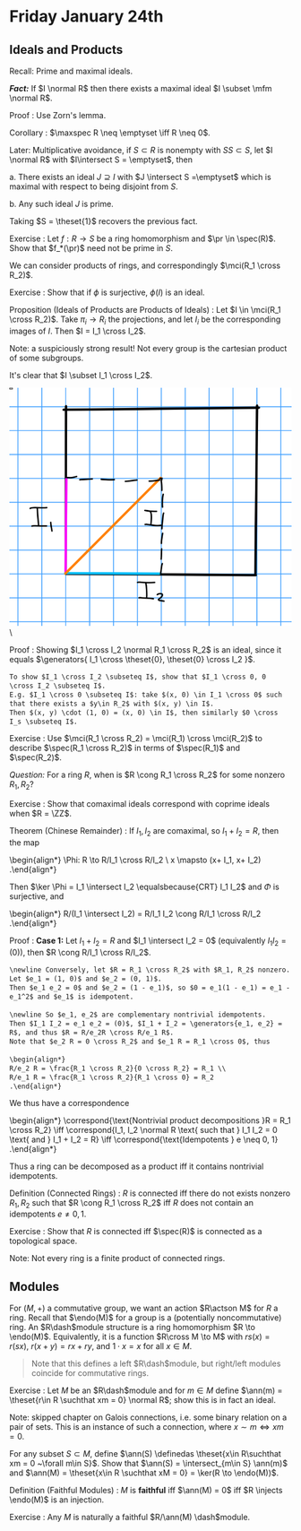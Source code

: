 # Friday January 24th

## Ideals and Products 

Recall: 
Prime and maximal ideals.

***Fact:***
If $I \normal R$ then there exists a maximal ideal $I \subset \mfm \normal R$.

Proof
: Use Zorn's lemma.

Corollary
: $\maxspec R \neq \emptyset \iff R \neq 0$.


Later:
Multiplicative avoidance, if $S \subset R$ is nonempty with $SS\subset S$, let $I \normal R$ with $I\intersect S = \emptyset$, then

a. There exists an ideal $J \supseteq I$ with $J \intersect S =\emptyset$ which is maximal with respect to being disjoint from $S$.

b. Any such ideal $J$ is prime.

Taking $S = \theset{1}$ recovers the previous fact.

Exercise
: Let $f: R\to S$ be a ring homomorphism and $\pr \in \spec(R)$.
Show that $f_*(\pr)$ need not be prime in $S$.

We can consider products of rings, and correspondingly $\mci(R_1 \cross R_2)$.

Exercise
: Show that if $\phi$ is surjective, $\phi(I)$ is an ideal.

Proposition (Ideals of Products are Products of Ideals)
: Let $I \in \mci(R_1 \cross R_2)$.
  Take $\pi_i \to R_i$ the projections, and let $I_i$ be the corresponding images of $I$.
  Then $I = I_1 \cross I_2$.

Note: a suspiciously strong result! Not every group is the cartesian product of some subgroups.

It's clear that $I \subset I_1 \cross I_2$.

![Image](figures/2020-01-24-11:32.png)\

Proof
:   Showing $I_1 \cross I_2 \normal R_1 \cross R_2$ is an ideal, since it equals $\generators{ I_1 \cross \theset{0}, \theset{0} \cross I_2 }$.

    To show $I_1 \cross I_2 \subseteq I$, show that $I_1 \cross 0, 0 \cross I_2 \subseteq I$.
    E.g. $I_1 \cross 0 \subseteq I$: take $(x, 0) \in I_1 \cross 0$ such that there exists a $y\in R_2$ with $(x, y) \in I$.
    Then $(x, y) \cdot (1, 0) = (x, 0) \in I$, then similarly $0 \cross I_s \subseteq I$.

Exercise
: Use $\mci(R_1 \cross R_2) = \mci(R_1) \cross \mci(R_2)$ to describe $\spec(R_1 \cross R_2)$ in terms of $\spec(R_1)$ and $\spec(R_2)$.

*Question:*
For a ring $R$, when is $R \cong R_1 \cross R_2$ for some nonzero $R_1, R_2$?


Exercise
: Show that comaximal ideals correspond with coprime ideals when $R = \ZZ$.

Theorem (Chinese Remainder)
: If $I_1, I_2$ are comaximal, so $I_1 + I_2 = R$, then the map

  \begin{align*}
  \Phi: R \to R/I_1 \cross R/I_2 \\
  x \mapsto (x+ I_1, x+ I_2)
  .\end{align*}

  Then $\ker \Phi = I_1 \intersect I_2 \equalsbecause{CRT} I_1 I_2$ and $\Phi$ is surjective, and

  \begin{align*}
  R/(I_1 \intersect I_2) = R/I_1 I_2 \cong R/I_1 \cross R/I_2
  .\end{align*}


Proof
:   **Case 1:**
    Let $I_1 + I_2 = R$ and $I_1 \intersect I_2 = 0$ (equivalently $I_1 I_2 = (0)$), then $R \cong R/I_1 \cross R/I_2$.

    \newline Conversely, let $R = R_1 \cross R_2$ with $R_1, R_2$ nonzero.
    Let $e_1 = (1, 0)$ and $e_2 = (0, 1)$.
    Then $e_1 e_2 = 0$ and $e_2 = (1 - e_1)$, so $0 = e_1(1 - e_1) = e_1 - e_1^2$ and $e_1$ is idempotent.
    
    \newline So $e_1, e_2$ are complementary nontrivial idempotents.
    Then $I_1 I_2 = e_1 e_2 = (0)$, $I_1 + I_2 = \generators{e_1, e_2} = R$, and thus $R = R/e_2R \cross R/e_1 R$.
    Note that $e_2 R = 0 \cross R_2$ and $e_1 R = R_1 \cross 0$, thus

    \begin{align*}
    R/e_2 R = \frac{R_1 \cross R_2}{0 \cross R_2} = R_1 \\
    R/e_1 R = \frac{R_1 \cross R_2}{R_1 \cross 0} = R_2
    .\end{align*}

We thus have a correspondence

\begin{align*}
\correspond{\text{Nontrivial product decompositions }R = R_1 \cross R_2} 
\iff
\correspond{I_1, I_2 \normal R \text{ such that } I_1 I_2 = 0 \text{ and } I_1 + I_2 = R}
\iff 
\correspond{\text{Idempotents } e \neq 0, 1}
.\end{align*}

Thus a ring can be decomposed as a product iff it contains nontrivial idempotents.

Definition (Connected Rings)
: $R$ is connected iff there do not exists nonzero $R_1, R_2$ such that $R \cong R_1 \cross R_2$ iff $R$ does not contain an idempotents $e\neq 0, 1$.

Exercise
: Show that $R$ is connected iff $\spec(R)$ is connected as a topological space.

Note:
Not every ring is a finite product of connected rings.

## Modules

For $(M, +)$ a commutative group, we want an action $R\actson M$ for $R$ a ring.
Recall that $\endo(M)$ for a group is a (potentially noncommutative) ring.
An $R\dash$module structure is a ring homomorphism $R \to \endo(M)$.
Equivalently, it is a function $R\cross M \to M$ with $rs(x) = r(sx)$, $r(x+y) = rx + ry$, and $1\cdot x = x$ for all $x\in M$.

> Note that this defines a left $R\dash$module, but right/left modules coincide for commutative rings.

Exercise
: Let $M$ be an $R\dash$module and for $m\in M$ define $\ann(m) = \theset{r\in R \suchthat xm = 0} \normal R$; show this is in fact an ideal.

Note: skipped chapter on Galois connections, i.e. some binary relation on a pair of sets. This is an instance of such a connection, where $x\sim m \iff xm = 0$.

For any subset $S \subset M$, define $\ann(S) \definedas \theset{x\in R\suchthat xm = 0 ~\forall m\in S}$.
Show that $\ann(S) = \intersect_{m\in S} \ann(m)$ and $\ann(M) = \theset{x\in R \suchthat xM = 0} = \ker(R \to \endo(M))$.

Definition (Faithful Modules)
: $M$ is **faithful** iff $\ann(M) = 0$ iff $R \injects \endo(M)$ is an injection.

Exercise
: Any $M$ is naturally a faithful $R/\ann(M) \dash$module.
